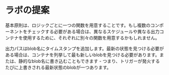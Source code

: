 # ラボの提案

基本原則は、ロジックごとに一つの関数を用意することです。もし複数のコンポーネントをチェックする必要がある場合は、異なるスケジュールや異なる出力コンテナを使用するために、それぞれに別々の関数を用意するかもしれません。

出力パスはblob名にタイムスタンプを追加します。最新の状態を見つける必要がある場合は、コンテナを列挙して最も新しいblobを見つける必要があります。または、静的なblob名に書き込むこともできます - つまり、トリガーが発火するたびに上書きされる最新状態のblobが一つあります。

